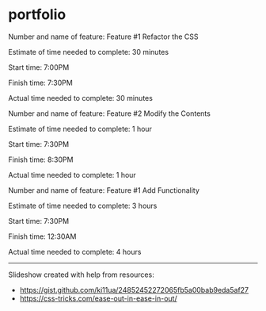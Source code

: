 # portfolio

Number and name of feature: Feature #1 Refactor the CSS

Estimate of time needed to complete: 30 minutes

Start time: 7:00PM

Finish time: 7:30PM

Actual time needed to complete: 30 minutes



Number and name of feature: Feature #2 Modify the Contents

Estimate of time needed to complete: 1 hour

Start time: 7:30PM

Finish time: 8:30PM

Actual time needed to complete: 1 hour



Number and name of feature: Feature #1 Add Functionality

Estimate of time needed to complete: 3 hours

Start time: 7:30PM

Finish time: 12:30AM

Actual time needed to complete: 4 hours

-------------

Slideshow created with help from resources:
- https://gist.github.com/ki11ua/24852452272065fb5a00bab9eda5af27
- https://css-tricks.com/ease-out-in-ease-in-out/